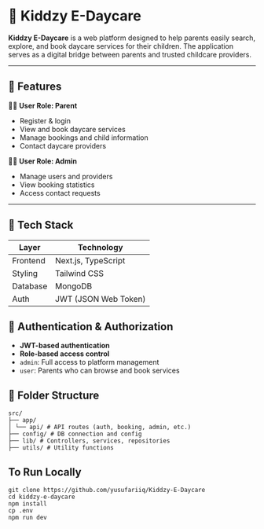 # 🧸 Kiddzy E-Daycare

**Kiddzy E-Daycare** is a web platform designed to help parents easily search, explore, and book daycare services for their children. The application serves as a digital bridge between parents and trusted childcare providers.

---

## 📌 Features

👩‍👧 **User Role: Parent**

- Register & login
- View and book daycare services
- Manage bookings and child information
- Contact daycare providers

🧑‍💼 **User Role: Admin**

- Manage users and providers
- View booking statistics
- Access contact requests

---

## 🧱 Tech Stack

| Layer    | Technology           |
| -------- | -------------------- |
| Frontend | Next.js, TypeScript  |
| Styling  | Tailwind CSS         |
| Database | MongoDB              |
| Auth     | JWT (JSON Web Token) |

## 🔐 Authentication & Authorization

- **JWT-based authentication**
- **Role-based access control**
- `admin`: Full access to platform management
- `user`: Parents who can browse and book services

## 📁 Folder Structure

```
src/
├── app/
│ └── api/ # API routes (auth, booking, admin, etc.)
├── config/ # DB connection and config
├── lib/ # Controllers, services, repositories
├── utils/ # Utility functions
```

## To Run Locally

```
git clone https://github.com/yusufariiq/Kiddzy-E-Daycare
cd kiddzy-e-daycare
npm install
cp .env
npm run dev
```
